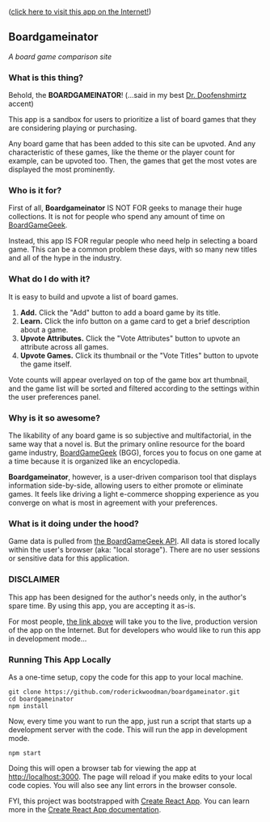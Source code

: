 ([click here to visit this app on the Internet!](https://roderickwoodman.github.io/boardgameinator/))

## Boardgameinator
*A board game comparison site*

### What is this thing?

Behold, the **BOARDGAMEINATOR**!  (...said in my best [Dr. Doofenshmirtz](https://www.youtube.com/watch?v=Sj7yxI-r_ag) accent)

This app is a sandbox for users to prioritize a list of board games that they are considering playing or purchasing. 

Any board game that has been added to this site can be upvoted. And any characteristic of these games, like the theme or the player count for example, can be upvoted too. Then, the games that get the most votes are displayed the most prominently.

### Who is it for?

First of all, **Boardgameinator** IS NOT FOR geeks to manage their huge collections. It is not for people who spend any amount of time on [BoardGameGeek](https://boardgamegeek.com).

Instead, this app IS FOR regular people who need help in selecting a board game. This can be a common problem these days, with so many new titles and all of the hype in the industry.

### What do I do with it?

It is easy to build and upvote a list of board games.
1. **Add.** Click the "Add" button to add a board game by its title. 
2. **Learn.** Click the info button on a game card to get a brief description about a game.
3. **Upvote Attributes.** Click the "Vote Attributes" button to upvote an attribute across all games.
4. **Upvote Games.** Click its thumbnail or the "Vote Titles" button to upvote the game itself.

Vote counts will appear overlayed on top of the game box art thumbnail, and the game list will be sorted and filtered according to the settings within the user preferences panel.

### Why is it so awesome?

The likability of any board game is so subjective and multifactorial, in the same way that a novel is. But the primary online resource for the board game industry, [BoardGameGeek](https://boardgamegeek.com) (BGG), forces you to focus on one game at a time because it is organized like an encyclopedia.

**Boardgameinator**, however, is a user-driven comparison tool that displays information side-by-side, allowing users to either promote or eliminate games. It feels like driving a light e-commerce shopping experience as you converge on what is most in agreement with your preferences.

### What is it doing under the hood?

Game data is pulled from [the BoardGameGeek API](https://boardgamegeek.com/wiki/page/BGG_XML_API2). All data is stored locally within the user's browser (aka: "local storage"). There are no user sessions or sensitive data for this application.

### DISCLAIMER

This app has been designed for the author's needs only, in the author's spare time. By using this app, you are accepting it as-is.

For most people, [the link above](https://roderickwoodman.github.io/boardgameinator/) will take you to the live, production version of the app on the Internet. But for developers who would like to run this app in development mode...

### Running This App Locally

As a one-time setup, copy the code for this app to your local machine. 
```
git clone https://github.com/roderickwoodman/boardgameinator.git
cd boardgameinator
npm install
```

Now, every time you want to run the app, just run a script that starts up a development server with the code. This will run the app in development mode.
```
npm start
```

Doing this will open a browser tab for viewing the app at [http://localhost:3000](http://localhost:3000). The page will reload if you make edits to your local code copies. You will also see any lint errors in the browser console. 

FYI, this project was bootstrapped with [Create React App](https://github.com/facebook/create-react-app).  You can learn more in the [Create React App documentation](https://facebook.github.io/create-react-app/docs/getting-started).

